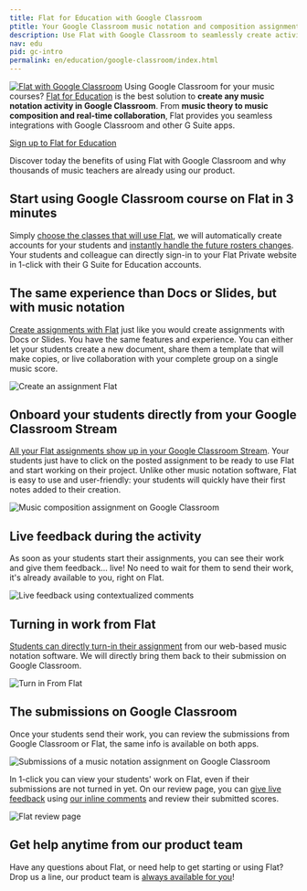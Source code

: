 ```yaml
---
title: Flat for Education with Google Classroom
ptitle: Your Google Classroom music notation and composition assignments
description: Use Flat with Google Classroom to seamlessly create activities and assignments including music notation. From music theory to composition and collaboration, Flat provides the best Google Classroom integration available on the market.
nav: edu
pid: gc-intro
permalink: en/education/google-classroom/index.html
---
```


<a class="fll" href="https://flat.io/edu/signup?ref=help-gc&gclassroom=true"><img src="https://flat.io/img/logo-classroom-square-shadow.svg" alt="Flat with Google Classroom" style="border:0"></a>
Using Google Classroom for your music courses? [Flat for Education](https://flat.io/edu) is the best solution to **create any music notation activity in Google Classroom**.
From **music theory to music composition and real-time collaboration**, Flat provides you seamless integrations with Google Classroom and other G Suite apps.

<div class="btn-cta-wrapper"><a href="https://flat.io/edu/signup?ref=help-gc&gclassroom=true" class="btn-cta-site">Sign up to Flat for Education</a></div>

Discover today the benefits of using Flat with Google Classroom and why thousands of music teachers are already using our product.

## Start using Google Classroom course on Flat in 3 minutes

Simply [choose the classes that will use Flat](/help/en/education/google-classroom/setup-course.html), we will automatically create accounts for your students and [instantly handle the future rosters changes](/help/en/education/google-classroom/faq.html#what-is-the--instant-roster-update).
Your students and colleague can directly sign-in to your Flat Private website in 1-click with their G Suite for Education accounts.

## The same experience than Docs or Slides, but with music notation

[Create assignments with Flat](/help/en/education/google-classroom/create-music-notation-assignment.html) just like you would create assignments with Docs or Slides.
You have the same features and experience. You can either let your students create a new document, share them a template that will make copies, or live collaboration with your complete group on a single music score.

![Create an assignment Flat](/help/assets/img/edu/class-new-assignment-pick-type.png)

## Onboard your students directly from your Google Classroom Stream

[All your Flat assignments show up in your Google Classroom Stream](/help/en/education/google-classroom/student-experience.html). Your students just have to click on the posted assignment to be ready to use Flat and start working on their project.
Unlike other music notation software, Flat is easy to use and user-friendly: your students will quickly have their first notes added to their creation.

![Music composition assignment on Google Classroom](/help/assets/img/edu/gc-stream-student.png)

## Live feedback during the activity

As soon as your students start their assignments, you can see their work and give them feedback... live! No need to wait for them to send their work, it's already available to you, right on Flat.

![Live feedback using contextualized comments](/help/assets/img/edu/editor-inline-comment.png)

## Turning in work from Flat

[Students can directly turn-in their assignment](/help/en/education/google-classroom/student-experience.html#turn-in) from our web-based music notation software. We will directly bring them back to their submission on Google Classroom.

![Turn in From Flat](/help/assets/img/edu/editor-student-turnin-button.png)

## The submissions on Google Classroom

Once your students send their work, you can review the submissions from Google Classroom or Flat, the same info is available on both apps.

![Submissions of a music notation assignment on Google Classroom](/help/assets/img/edu/gc-assignment-done.png)

In 1-click you can view your students' work on Flat, even if their submissions are not turned in yet. On our review page, you can [give live feedback](#live-feedback-during-the-activity) using [our inline comments](/help/en/music-notation-software/inline-comments.html) and review their submitted scores.

![Flat review page](/help/assets/img/edu/assignment-review-inline-comment.png)

## Get help anytime from our product team

Have any questions about Flat, or need help to get starting or using Flat? Drop us a line, our product team is [always available for you](/help/support)!
